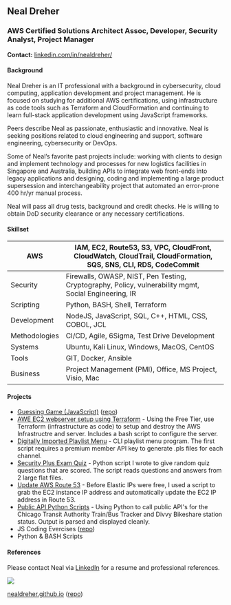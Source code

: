 ## Neal Dreher 
### AWS Certified Solutions Architect Assoc, Developer, Security Analyst, Project Manager

**Contact:** [linkedin.com/in/nealdreher/](https://www.linkedin.com/in/nealdreher/)

#### Background

Neal Dreher is an IT professional with a background in cybersecurity, cloud computing, application development and project management. He is focused on studying for additional AWS certifications, using infrastructure as code tools such as Terraform and CloudFormation and continuing to learn full-stack application development using JavaScript frameworks.

Peers describe Neal as passionate, enthusiastic and innovative. Neal is seeking positions related to cloud engineering and support, software engineering, cybersecurity or DevOps.

Some of Neal’s favorite past projects include: working with clients to design and implement technology and processes for new logistics facilities in Singapore and Australia, building APIs to integrate web front-ends into legacy applications and designing, coding and implementing a large product supersession and interchangeability project that automated an error-prone 400 hr/yr manual process.

Neal will pass all drug tests, background and credit checks. He is willing to obtain DoD security clearance or any necessary certifications.

#### Skillset

| AWS | IAM, EC2, Route53, S3, VPC, CloudFront, CloudWatch, CloudTrail, CloudFormation, SQS, SNS, CLI, RDS, CodeCommit | 
|--|--|
| Security | Firewalls, OWASP, NIST, Pen Testing, Cryptography, Policy, vulnerability mgmt, Social Engineering, IR  |
| Scripting | Python, BASH, Shell, Terraform |
| Development | NodeJS, JavaScript, SQL, C++, HTML, CSS, COBOL, JCL |
| Methodologies | CI/CD, Agile, 6Sigma, Test Drive Development |
| Systems | Ubuntu, Kali Linux, Windows, MacOS, CentOS | 
| Tools | GIT, Docker, Ansible |
| Business | Project Management (PMI), Office, MS Project, Visio, Mac |

#### Projects

- [Guessing Game (JavaScript)](https://nealalan.github.io/js-guessing-game/) ([repo](https://github.com/nealalan/js-guessing-game))
- [AWE EC2 webserver setup using Terraform](https://nealalan.github.io/LAB-AWS_webserver_via_terraform/) - Using the Free Tier, use Terraform (infrastructure as code) to setup and destroy the AWS Infrastructre and server. Includes a bash script to configure the server.
- [Digitally Imported Playlist Menu](https://nealalan.github.io/di.fm_playlist_menu/) - CLI playlist menu program. The first script requires a premium member API key to generate .pls files for each channel.
- [Security Plus Exam Quiz](https://nealalan.github.io/quiz-giver-sec-plus/) - Python script I wrote to give random quiz questions that are scored. The script reads questions and answers from 2 large flat files.
- [Update AWS Route 53](https://nealalan.github.io/update_route53/) - Before Elastic IPs were free, I used a script to grab the EC2 instance IP address and automatically update the EC2 IP address in Route 53.
- [Public API Python Scripts](https://github.com/nealalan/Transportation) - Using Python to call public API's for the Chicago Transit Authority Train/Bus Tracker and Divvy Bikeshare station status. Output is parsed and displayed cleanly.
- JS Coding Evercises ([repo](https://github.com/nealalan/code-exercises))
- Python & BASH Scripts

#### References

Please contact Neal via [LinkedIn](https://www.linkedin.com/in/nealdreher/) for a resume and professional references.

![](https://github.com/nealdreher/nealdreher.github.io/blob/master/linkedinurl.png?raw=true)

[nealdreher.github.io](https://nealdreher.github.io) ([repo](https://github.com/nealdreher/nealdreher.github.io/))
